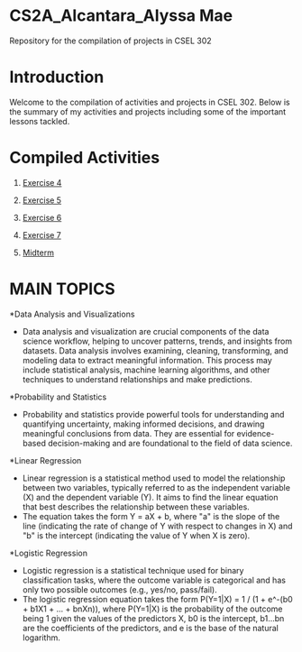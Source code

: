# CS2A_Alcantara_Alyssa Mae
Repository for the compilation of projects in CSEL 302

# Introduction

Welcome to the compilation of activities and projects in CSEL 302.
Below is the summary of my activities and projects including some of the important lessons tackled.

# Compiled Activities

1. <a href="2A_Alcantara_Exer4.ipynb">Exercise 4</a>

2. <a href="2A_ALCANTARA_EXER5.ipynb">Exercise 5</a>

3. <a href="2A_ALCANTARA_EXER6_.ipynb">Exercise 6</a>

4. <a href="2A_ALCANTARA_EXER7.ipynb">Exercise 7</a>

5. <a href="2A_ALCANTARA_MIDTERM.ipynb">Midterm</a>

# MAIN TOPICS

*Data Analysis and Visualizations
- Data analysis and visualization are crucial components of the data science workflow, helping to uncover patterns, trends, and insights from datasets. Data analysis involves examining, cleaning, transforming, and modeling data to extract meaningful information. This process may include statistical analysis, machine learning algorithms, and other techniques to understand relationships and make predictions.

*Probability and Statistics
- Probability and statistics provide powerful tools for understanding and quantifying uncertainty, making informed decisions, and drawing meaningful conclusions from data. They are essential for evidence-based decision-making and are foundational to the field of data science.

*Linear Regression
- Linear regression is a statistical method used to model the relationship between two variables, typically referred to as the independent variable (X) and the dependent variable (Y). It aims to find the linear equation that best describes the relationship between these variables.
- The equation takes the form Y = aX + b, where "a" is the slope of the line (indicating the rate of change of Y with respect to changes in X) and "b" is the intercept (indicating the value of Y when X is zero).

*Logistic Regression
- Logistic regression is a statistical technique used for binary classification tasks, where the outcome variable is categorical and has only two possible outcomes (e.g., yes/no, pass/fail). 
- The logistic regression equation takes the form P(Y=1|X) = 1 / (1 + e^-(b0 + b1X1 + ... + bnXn)), where P(Y=1|X) is the probability of the outcome being 1 given the values of the predictors X, b0 is the intercept, b1...bn are the coefficients of the predictors, and e is the base of the natural logarithm. 

